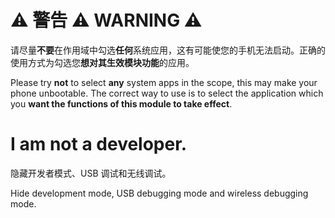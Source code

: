 # ⚠️ 警告 ⚠️ WARNING ⚠️
请尽量**不要**在作用域中勾选**任何**系统应用，这有可能使您的手机无法启动。正确的使用方式为勾选您**想对其生效模块功能**的应用。

Please try **not** to select **any** system apps in the scope, this may make your phone unbootable. The correct way to use is to select the application which you **want the functions of this module to take effect**.

# I am not a developer.
隐藏开发者模式、USB 调试和无线调试。

Hide development mode, USB debugging mode and wireless debugging mode.
